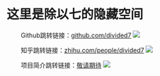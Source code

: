 # 这里是除以七的隐藏空间

&emsp;&emsp;
Github跳转链接：<a href="https://github.com/divided7">github.com/divided7</a>
</a><img src="https://img.shields.io/badge/in-Github-black"></a>&emsp;

&emsp;&emsp;
知乎跳转链接：<a href="https://www.zhihu.com/people/divided7">zhihu.com/people/divided7</a>
</a><img src="https://img.shields.io/badge/in-%E7%9F%A5%E4%B9%8E-blue"></a>&emsp;

&emsp;&emsp;
项目简介跳转链接：<a href="">敬请期待</a>
</a><img src="https://img.shields.io/badge/in-腾讯文档-9cf"></a>&emsp;


<!--
**kikosann/kikosann** is a ✨ _special_ ✨ repository because its `README.md` (this file) appears on your GitHub profile.

Here are some ideas to get you started:

- 🔭 I’m currently working on ...
- 🌱 I’m currently learning ...
- 👯 I’m looking to collaborate on ...
- 🤔 I’m looking for help with ...
- 💬 Ask me about ...
- 📫 How to reach me: ...
- 😄 Pronouns: ...
- ⚡ Fun fact: ...
-->
